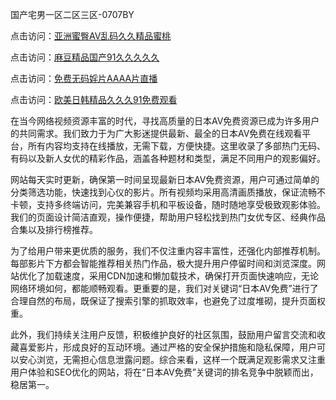国产宅男一区二区三区-0707BY

点击访问：<a href="https://vassv.pages.dev/">亚洲蜜臀AV乱码久久精品蜜桃</a>

点击访问：<a href="https://gsd-agv.pages.dev/">麻豆精品国产91久久久久久</a>

点击访问：<a href="https://gda-c7m.pages.dev/">免费无码婬片AAAA片直播</a>

点击访问：<a href="https://tfda.pages.dev/">欧美日韩精品久久久91免费观看</a>



在当今网络视频资源丰富的时代，寻找高质量的日本AV免费资源已成为许多用户的共同需求。我们致力于为广大影迷提供最新、最全的日本AV免费在线观看平台，所有内容均支持在线播放，无需下载，方便快捷。这里收录了多部热门无码、有码以及新人女优的精彩作品，涵盖各种题材和类型，满足不同用户的观影偏好。

网站每天实时更新，确保第一时间呈现最新日本AV免费资源，用户可通过简单的分类筛选功能，快速找到心仪的影片。所有视频均采用高清画质播放，保证流畅不卡顿，支持多终端访问，完美兼容手机和平板设备，随时随地享受极致观影体验。我们的页面设计简洁直观，操作便捷，帮助用户轻松找到热门女优专区、经典作品合集以及排行榜推荐。

为了给用户带来更优质的服务，我们不仅注重内容丰富性，还强化内部推荐机制。每部影片下方都会智能推荐相关热门作品，极大提升用户停留时间和浏览深度。网站优化了加载速度，采用CDN加速和懒加载技术，确保打开页面快速响应，无论网络环境如何，都能顺畅观看。更重要的是，我们对关键词“日本AV免费”进行了合理自然的布局，既保证了搜索引擎的抓取效率，也避免了过度堆砌，提升页面权重。

此外，我们持续关注用户反馈，积极维护良好的社区氛围，鼓励用户留言交流和收藏喜爱影片，形成良好的互动环境。通过严格的安全保护措施和隐私保障，用户可以安心浏览，无需担心信息泄露问题。综合来看，这样一个既满足观影需求又注重用户体验和SEO优化的网站，将在“日本AV免费”关键词的排名竞争中脱颖而出，稳居第一。




<span style="display:none;">[Canonical link]( https://github.com/datang215420/10541015 ）</span>
